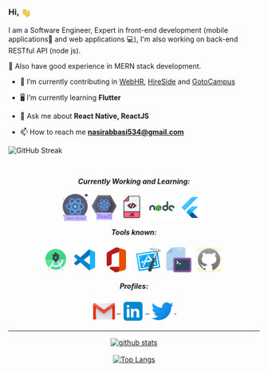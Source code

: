 <h3>Hi, <img align="center" src="assets/gifs/Hi.gif" width="20px" />&nbsp;</h3>

<p>I am a Software Engineer, Expert in front-end development (mobile applications📱 and web applications 💻), I'm also working on back-end RESTful API (node js).</p>

<p>🎉 Also have good experience in MERN stack development.</p>

- 🔭 I’m currently contributing in [WebHR](https://web.hr/), [HireSide](https://hireside.com/) and [GotoCampus](https://gotocampus.com/)

- 🖥 I’m currently learning **Flutter**

- 💬 Ask me about **React Native, ReactJS**

- 📫 How to reach me **nasirabbasi534@gmail.com**

![GitHub Streak](https://streak-stats.demolab.com/?user=NasirAbbasi1)

<br/>

<p align="left"> 
                      
</p>

<p align="center">
<i><b>Currently Working and Learning:</b></i> 
  <br><br>
  <img align="center" src="assets/languages/react-native-1.png" width="50px" />&nbsp;
  <img align="center" src="assets/languages/react.png" width="50px" />&nbsp;
  <img align="center" src="assets/languages/javascript.svg" width="50px" />&nbsp;
    <img align="center" src="assets/languages/nodejs.svg" width="50px" />&nbsp;
  <img align="center" src="assets/languages/flutter.svg" width="50px" />&nbsp;
</p>

<p align="center">
<i><b>Tools known:</b></i> 
  <br><br>
   <img align="center" src="assets/tools/android-studio.svg" width="50px" />&nbsp;
  <img align="center" src="assets/tools/vs-code.svg" width="50px" />&nbsp;
  <img align="center" src="assets/tools/microsoft-office.svg" width="60px" />&nbsp;
 <img align="center" src="assets/tools/xcode.svg" width="55px" />&nbsp;
  <img align="center" src="assets/tools/cmd.svg" width="50px" />&nbsp;
  <img align="center" src="assets/tools/github.svg" width="55px" />&nbsp;
</p>

<p align="center">
<i><b>Profiles:</b></i> 
  <br><br>
<a href="mailto:nasirabbasi534@gmail.com">
<img align="center" alt="Nasir @Mail" width="50px" src="assets/handles/gmail.png" />&nbsp;
</a>

<a href="https://www.linkedin.com/in/nasir-abbasi-8b3284190">
<img align="center" alt="Nasir @LinkedIN" width="50px" src="assets/handles/linkedin.png" />&nbsp;
</a>

<a href="https://twitter.com/NasirAb56320955">
<img align="center" alt="Nasir @Twitter" width="50px" src="assets/handles/twitter.png" />&nbsp;
</a>

</p>

<hr>

<div align="center">

[![github stats](https://github-readme-stats.vercel.app/api/?username=NasirAbbasi1)](https://github.com/NasirAbbasi1/github-readme-stats)
<br><br>
[![Top Langs](https://github-readme-stats.vercel.app/api/top-langs/?username=NasirAbbasi1&layout=compact)](https://github.com/NasirAbbasi1/github-readme-stats)

</div>
